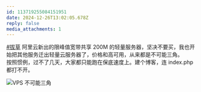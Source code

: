 ```yaml
---
id: 113719255084151951
date: 2024-12-26T13:02:05.678Z
reply: false
media_attachments: 1
---
```


[#拔草](https://e5n.cc/tags/%E6%8B%94%E8%8D%89) 阿里云新出的限峰值宽带共享 200M 的轻量服务器，坚决不要买，我也开始把其他服务迁出轻量云服务器了，价格和高可用，从来都是不可能三角。  
按照惯例，过不了几天，大家都只能跑在保底速度上。建个博客，连 index.php 都打不开。

![VPS 不可能三角](https://files.e5n.cc/media_attachments/files/113/719/251/043/000/344/original/16ac4d88c8f7b99d.png)

